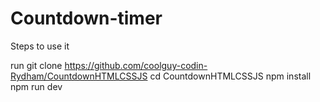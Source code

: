 # Countdown-timer

Steps to use it

run git clone https://github.com/coolguy-codin-Rydham/CountdownHTMLCSSJS
cd CountdownHTMLCSSJS
npm install
npm run dev
